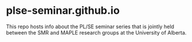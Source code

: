 # plse-seminar.github.io
This repo hosts info about the PL/SE seminar series that is jointly held between the SMR and MAPLE research groups at the University of Alberta.
